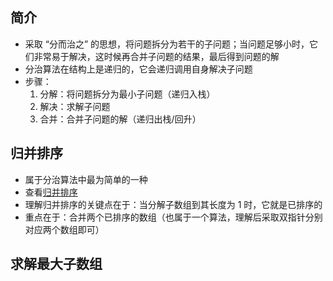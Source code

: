 ## 简介

+ 采取 “分而治之” 的思想，将问题拆分为若干的子问题；当问题足够小时，它们非常易于解决，这时候再合并子问题的结果，最后得到问题的解
+ 分治算法在结构上是递归的，它会递归调用自身解决子问题
+ 步骤：
  1. 分解：将问题拆分为最小子问题（递归入栈）
  2. 解决：求解子问题
  3. 合并：合并子问题的解（递归出栈/回升）



## 归并排序

+ 属于分治算法中最为简单的一种
+ 查看[归并排序](/algorithm/base/sort/mergeSort)
+ 理解归并排序的关键点在于：当分解子数组到其长度为 1 时，它就是已排序的
+ 重点在于：合并两个已排序的数组（也属于一个算法，理解后采取双指针分别对应两个数组即可）


## 求解最大子数组



